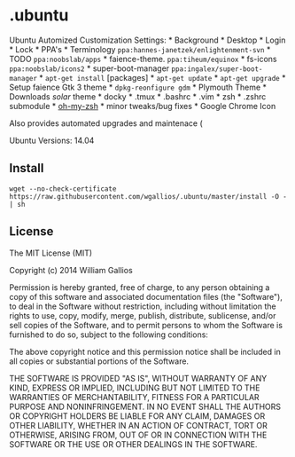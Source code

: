 .ubuntu
======
Ubuntu Automized Customization Settings: 
    * Background
        * Desktop
        * Login
        * Lock
    * PPA's
        * Terminology `ppa:hannes-janetzek/enlightenment-svn`
        * TODO `ppa:noobslab/apps`
        * faience-theme. `ppa:tiheum/equinox`
        * fs-icons `ppa:noobslab/icons2`
        * super-boot-manager `ppa:ingalex/super-boot-manager`
    * `apt-get install` \[packages\]
    * `apt-get update`
    * `apt-get upgrade`
    * Setup faience Gtk 3 theme
    * `dpkg-reonfigure gdm`
    * Plymouth Theme
        * Downloads _solar_ theme
    * docky
    * .tmux
    * .bashrc
    * .vim
    * zsh
        * .zshrc submodule
        * [oh-my-zsh](https://github.com/robbyrussell/oh-my-zsh)
    * minor tweaks/bug fixes
        * Google Chrome Icon

Also provides automated upgrades and maintenace (

Ubuntu Versions: 14.04

## Install
```
wget --no-check-certificate https://raw.githubusercontent.com/wgallios/.ubuntu/master/install -O - | sh
```

## License

The MIT License (MIT)

Copyright (c) 2014 William Gallios

Permission is hereby granted, free of charge, to any person obtaining a copy
of this software and associated documentation files (the "Software"), to deal
in the Software without restriction, including without limitation the rights
to use, copy, modify, merge, publish, distribute, sublicense, and/or sell
copies of the Software, and to permit persons to whom the Software is
furnished to do so, subject to the following conditions:

The above copyright notice and this permission notice shall be included in all
copies or substantial portions of the Software.

THE SOFTWARE IS PROVIDED "AS IS", WITHOUT WARRANTY OF ANY KIND, EXPRESS OR
IMPLIED, INCLUDING BUT NOT LIMITED TO THE WARRANTIES OF MERCHANTABILITY,
FITNESS FOR A PARTICULAR PURPOSE AND NONINFRINGEMENT. IN NO EVENT SHALL THE
AUTHORS OR COPYRIGHT HOLDERS BE LIABLE FOR ANY CLAIM, DAMAGES OR OTHER
LIABILITY, WHETHER IN AN ACTION OF CONTRACT, TORT OR OTHERWISE, ARISING FROM,
OUT OF OR IN CONNECTION WITH THE SOFTWARE OR THE USE OR OTHER DEALINGS IN THE
SOFTWARE.
